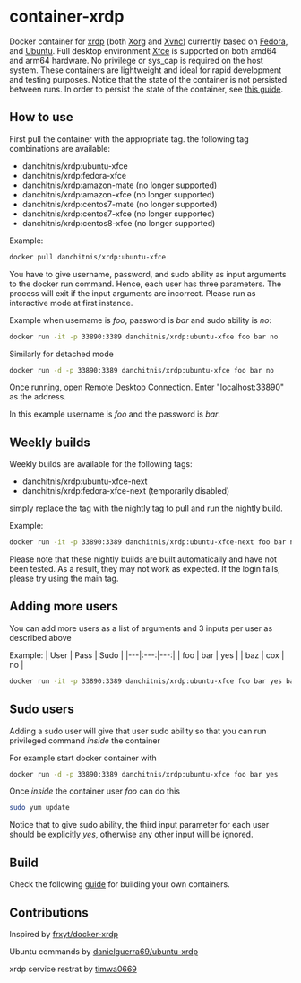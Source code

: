 # container-xrdp

Docker container for [xrdp](http://xrdp.org/) (both [Xorg](https://github.com/neutrinolabs/xorgxrdp) and [Xvnc](https://tigervnc.org/)) currently based on [Fedora](https://getfedora.org/), and [Ubuntu](https://ubuntu.com/). Full desktop environment [Xfce](https://www.xfce.org/) is supported on both amd64 and arm64 hardware. No privilege or sys_cap is required on the host system. These containers are lightweight and ideal for rapid development and testing purposes. Notice that the state of the container is not persisted between runs. In order to persist the state of the container, see [this guide](https://stackoverflow.com/questions/44480740/how-to-save-a-docker-container-state).

## How to use

First pull the container with the appropriate tag. the following tag combinations are available:

- danchitnis/xrdp:ubuntu-xfce
- danchitnis/xrdp:fedora-xfce
- danchitnis/xrdp:amazon-mate (no longer supported)
- danchitnis/xrdp:amazon-xfce (no longer supported)
- danchitnis/xrdp:centos7-mate (no longer supported)
- danchitnis/xrdp:centos7-xfce (no longer supported)
- danchitnis/xrdp:centos8-xfce (no longer supported)

Example:

```bash
docker pull danchitnis/xrdp:ubuntu-xfce
```

You have to give username, password, and sudo ability as input arguments to the docker run command. Hence, each user has three parameters. The process will exit if the input arguments are incorrect. Please run as interactive mode at first instance.

Example when username is _foo_, password is _bar_ and sudo ability is _no_:

```bash
docker run -it -p 33890:3389 danchitnis/xrdp:ubuntu-xfce foo bar no
```

Similarly for detached mode

```bash
docker run -d -p 33890:3389 danchitnis/xrdp:ubuntu-xfce foo bar no
```

Once running, open Remote Desktop Connection. Enter "localhost:33890" as the address.

In this example username is _foo_ and the password is _bar_.

## Weekly builds

Weekly builds are available for the following tags:

- danchitnis/xrdp:ubuntu-xfce-next
- danchitnis/xrdp:fedora-xfce-next (temporarily disabled)

simply replace the tag with the nightly tag to pull and run the nightly build.

Example:

```bash
docker run -it -p 33890:3389 danchitnis/xrdp:ubuntu-xfce-next foo bar no
```

Please note that these nightly builds are built automatically and have not been tested. As a result, they may not work as expected. If the login fails, please try using the main tag.

## Adding more users

You can add more users as a list of arguments and 3 inputs per user as described above

Example:
| User | Pass | Sudo |
|---|:---:|---:|
| foo | bar | yes |
| baz | cox | no |

```bash
docker run -it -p 33890:3389 danchitnis/xrdp:ubuntu-xfce foo bar yes baz qux no
```

## Sudo users

Adding a sudo user will give that user sudo ability so that you can run privileged command _inside_ the container

For example start docker container with

```bash
docker run -d -p 33890:3389 danchitnis/xrdp:ubuntu-xfce foo bar yes
```

Once _inside_ the container user _foo_ can do this

```bash
sudo yum update
```

Notice that to give sudo ability, the third input parameter for each user should be explicitly _yes_, otherwise any other input will be ignored.

## Build

Check the following [guide](https://github.com/danchitnis/container-xrdp/blob/master/build.md) for building your own containers.

## Contributions

Inspired by [frxyt/docker-xrdp](https://github.com/frxyt/docker-xrdp)

Ubuntu commands by [danielguerra69/ubuntu-xrdp](https://github.com/danielguerra69/ubuntu-xrdp/)

xrdp service restrat by [timwa0669](https://github.com/timwa0669)
